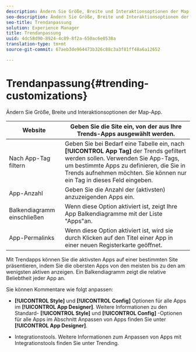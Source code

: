 ```yaml
---
description: Ändern Sie Größe, Breite und Interaktionsoptionen der Map-App.
seo-description: Ändern Sie Größe, Breite und Interaktionsoptionen der Map-App.
seo-title: Trendanpassung
solution: Experience Manager
title: Trendanpassung
uuid: 4dc58d90-8924-4c89-8f2a-650ac6e0538a
translation-type: tm+mt
source-git-commit: 67aeb3de964473b326c88c3a3f81ff48a6a12652

---
```



# Trendanpassung{#trending-customizations}

Ändern Sie Größe, Breite und Interaktionsoptionen der Map-App.

| Website | Geben Sie die Site ein, von der aus Ihre Trends-Apps ausgewählt werden. |
|---|---|
| Nach App-Tag filtern | Geben Sie bei Bedarf eine Tabelle ein, nach **[!UICONTROL App Tag]** der Trends gefiltert werden sollen. Verwenden Sie App-Tags, um bestimmte Apps zu definieren, die Sie in Trends aufnehmen möchten. Sie können nur ein Tag in dieses Feld eingeben. |
| App-Anzahl | Geben Sie die Anzahl der (aktivsten) anzuzeigenden Apps ein. |
| Balkendiagramm einschließen | Wenn diese Option aktiviert ist, zeigt Ihre App Balkendiagramme mit der Liste "Apps"an. |
| App-Permalinks | Wenn diese Option aktiviert ist, wird sie durch Klicken auf den Titel einer App in einer neuen Registerkarte geöffnet. |

Mit Trendapps können Sie die aktivsten Apps auf einer bestimmten Site präsentieren, indem Sie die obersten Apps von den meisten bis zu den am wenigsten aktiven anzeigen. Ein Balkendiagramm zeigt die relative Beliebtheit jeder App an.

Sie können Kommentare wie folgt anpassen:

* **[!UICONTROL Style]** und **[!UICONTROL Config]** Optionen für alle Apps im **[!UICONTROL App Designer]**. Weitere Informationen zu den Standard- **[!UICONTROL Style]** und **[!UICONTROL Config]** -Optionen für alle Apps im Abschnitt Anpassen von Apps finden Sie unter **[!UICONTROL App Designer]**.

* Integrationstools. Weitere Informationen zum Anpassen von Apps mit Integrationstools finden Sie unter Trending.

